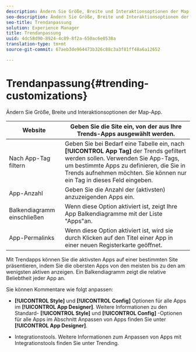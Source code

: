 ```yaml
---
description: Ändern Sie Größe, Breite und Interaktionsoptionen der Map-App.
seo-description: Ändern Sie Größe, Breite und Interaktionsoptionen der Map-App.
seo-title: Trendanpassung
solution: Experience Manager
title: Trendanpassung
uuid: 4dc58d90-8924-4c89-8f2a-650ac6e0538a
translation-type: tm+mt
source-git-commit: 67aeb3de964473b326c88c3a3f81ff48a6a12652

---
```



# Trendanpassung{#trending-customizations}

Ändern Sie Größe, Breite und Interaktionsoptionen der Map-App.

| Website | Geben Sie die Site ein, von der aus Ihre Trends-Apps ausgewählt werden. |
|---|---|
| Nach App-Tag filtern | Geben Sie bei Bedarf eine Tabelle ein, nach **[!UICONTROL App Tag]** der Trends gefiltert werden sollen. Verwenden Sie App-Tags, um bestimmte Apps zu definieren, die Sie in Trends aufnehmen möchten. Sie können nur ein Tag in dieses Feld eingeben. |
| App-Anzahl | Geben Sie die Anzahl der (aktivsten) anzuzeigenden Apps ein. |
| Balkendiagramm einschließen | Wenn diese Option aktiviert ist, zeigt Ihre App Balkendiagramme mit der Liste "Apps"an. |
| App-Permalinks | Wenn diese Option aktiviert ist, wird sie durch Klicken auf den Titel einer App in einer neuen Registerkarte geöffnet. |

Mit Trendapps können Sie die aktivsten Apps auf einer bestimmten Site präsentieren, indem Sie die obersten Apps von den meisten bis zu den am wenigsten aktiven anzeigen. Ein Balkendiagramm zeigt die relative Beliebtheit jeder App an.

Sie können Kommentare wie folgt anpassen:

* **[!UICONTROL Style]** und **[!UICONTROL Config]** Optionen für alle Apps im **[!UICONTROL App Designer]**. Weitere Informationen zu den Standard- **[!UICONTROL Style]** und **[!UICONTROL Config]** -Optionen für alle Apps im Abschnitt Anpassen von Apps finden Sie unter **[!UICONTROL App Designer]**.

* Integrationstools. Weitere Informationen zum Anpassen von Apps mit Integrationstools finden Sie unter Trending.

